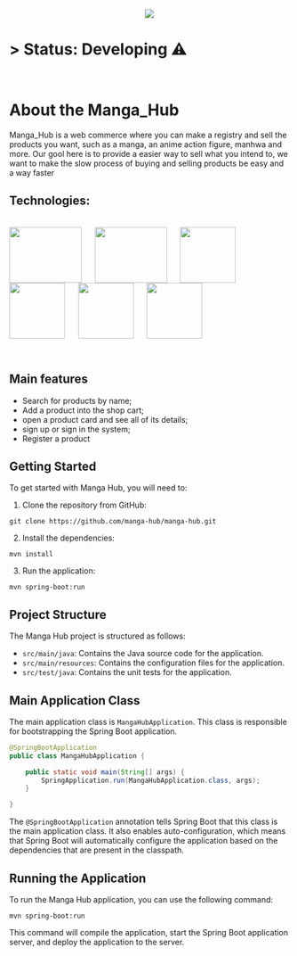 <center><img src = "https://github.com/ViniciusKendy17/Manga_hub/assets/135672206/f7a2205e-4d98-4a1d-88e1-1a00e38a07ac"   ></center>

<h1>> Status: Developing ⚠️</h1>
<br>
<h1>About the Manga_Hub</h1>
<p>Manga_Hub is a web commerce where you can make a registry and sell the products you want, such as a manga, an anime action figure, manhwa and more.
Our gool here is to provide a easier way to sell what you intend to, we want to make the slow process of buying and selling products be easy and a way faster</p>

<h2>Technologies:</h2>

<div  style="display: inline_block"><br>
  <img align="center"  height="100" width="130" src="https://github.com/ViniciusKendy17/Manga_hub/assets/135672206/011d00e6-1cb3-4fd1-8004-d43756cbadc7">&nbsp;&nbsp;&nbsp;&nbsp;&nbsp;
  <img align="center"  height="100" width="130" src="https://github.com/ViniciusKendy17/Manga_hub/assets/135672206/bb34da66-2bae-4316-89dc-5b6f5819b666">&nbsp;&nbsp;&nbsp;&nbsp;&nbsp;
  <img align="center"  height="100" width="100" src="https://github.com/ViniciusKendy17/Manga_hub/assets/135672206/1fa9f2c1-2640-454b-a734-fdaee4ed6d2a">&nbsp;&nbsp;&nbsp;&nbsp;&nbsp;
  <img align="center"  height="100" width="100" src="https://github.com/ViniciusKendy17/Manga_hub/assets/135672206/7b3c4451-174b-4fe6-81e9-f9607a06d573">&nbsp;&nbsp;&nbsp;&nbsp;&nbsp;
  <img align="center"  height="100" width="100" src="https://github.com/ViniciusKendy17/Manga_hub/assets/135672206/5d9fa991-9b54-4ca1-8f07-9252ebf0b9ea">&nbsp;&nbsp;&nbsp;&nbsp;&nbsp;
  <img align="center"  height="100" width="100" src="https://github.com/ViniciusKendy17/Manga_hub/assets/135672206/0654d61d-e07b-4ce7-8191-97ca73905fcb">
</div>

&nbsp;&nbsp;&nbsp;&nbsp;&nbsp;&nbsp;&nbsp;&nbsp;


<h2>Main features</h2>

+ Search for products by name;
+ Add a product into the shop cart;
+ open a product card and see all of its details;
+ sign up or sign in the system;
+ Register a product


<h2>Getting Started</h2>

To get started with Manga Hub, you will need to:

1. Clone the repository from GitHub:

```
git clone https://github.com/manga-hub/manga-hub.git
```

2. Install the dependencies:

```
mvn install
```

3. Run the application:

```
mvn spring-boot:run
```

<h2>Project Structure</h2>

The Manga Hub project is structured as follows:

* `src/main/java`: Contains the Java source code for the application.
* `src/main/resources`: Contains the configuration files for the application.
* `src/test/java`: Contains the unit tests for the application.

<h2>Main Application Class</h2>

The main application class is `MangaHubApplication`. This class is responsible for bootstrapping the Spring Boot application.

```java
@SpringBootApplication
public class MangaHubApplication {

	public static void main(String[] args) {
		SpringApplication.run(MangaHubApplication.class, args);
	}

}
```

The `@SpringBootApplication` annotation tells Spring Boot that this class is the main application class. It also enables auto-configuration, which means that Spring Boot will automatically configure the application based on the dependencies that are present in the classpath.

<h2>Running the Application</h2>

To run the Manga Hub application, you can use the following command:

```
mvn spring-boot:run
```

This command will compile the application, start the Spring Boot application server, and deploy the application to the server.





